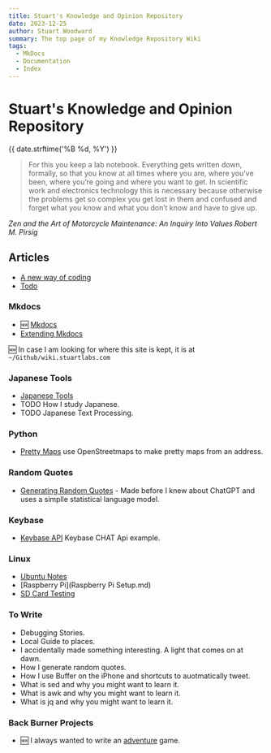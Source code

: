 ```yaml
---
title: Stuart's Knowledge and Opinion Repository
date: 2023-12-25
author: Stuart Woodward 
summary: The top page of my Knowledge Repository Wiki
tags:
  - MkDocs
  - Documentation
  - Index
---
```

# Stuart's Knowledge and Opinion Repository

{{ date.strftime('%B %d, %Y') }}

> For this you keep a lab notebook. Everything gets written down, formally,
  so that you know at all times where you are, where you’ve been, where you’re
  going and where you want to get. In scientific work and electronics technology
  this is necessary because otherwise the problems get so complex you get lost
  in them and confused and forget what you know and what you don’t know and
  have to give up.
  
  *Zen and the Art of Motorcycle Maintenance: An Inquiry Into Values
  Robert M. Pirsig*

## Articles

* [A new way of coding](A_New_Way_Of_Coding.md)
* [Todo](Todo.md)

### Mkdocs

* :new: [Mkdocs](Mkdocs.md) 
* [Extending Mkdocs](Extending_Mkdocs.md)

:new: In case I am looking for where this site is kept, it is at ```~/Github/wiki.stuartlabs.com```

### Japanese Tools

* [Japanese Tools](Japanese_Tools.md)
* TODO How I study Japanese.
* TODO Japanese Text Processing.

### Python

* [Pretty Maps](Pretty_Maps.md) use OpenStreetmaps to make pretty maps from an address.

### Random Quotes

* [Generating Random Quotes](Generate_Random_Quotes.md) - Made before I knew about ChatGPT and uses a simplle statistical language model.

### Keybase

* [Keybase API](Keybase_API.md) Keybase CHAT Api example.

### Linux

* [Ubuntu Notes](Ubuntu.md)
* [Raspberry Pi](Raspberry Pi Setup.md)
* [SD Card Testing](SD_Card_Testing.md)

### To Write

* Debugging Stories.
* Local Guide to places.
* I accidentally made something interesting. A light that comes on at dawn.
* How I generate random quotes.
* How I use Buffer on the iPhone and shortcuts to auotmatically tweet. 
* What is sed and why you might want to learn it.
* What is awk and why you might want to learn it.
* What is jq and why you might want to learn it.

### Back Burner Projects
* :new: I always wanted to write an [adventure](Adventure.md) game.




